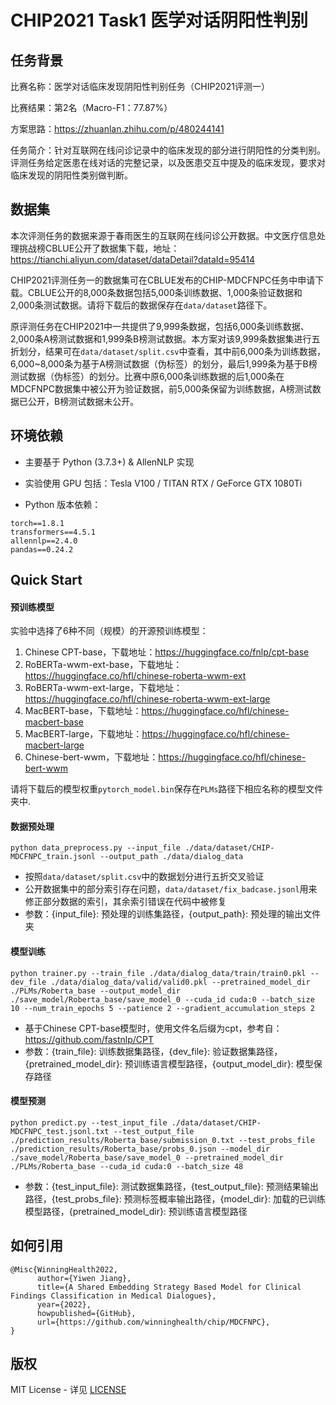 # CHIP2021 Task1 医学对话阴阳性判别

## 任务背景

比赛名称：医学对话临床发现阴阳性判别任务（CHIP2021评测一）

比赛结果：第2名（Macro-F1：77.87%）

方案思路：https://zhuanlan.zhihu.com/p/480244141

任务简介：针对互联网在线问诊记录中的临床发现的部分进行阴阳性的分类判别。 评测任务给定医患在线对话的完整记录，以及医患交互中提及的临床发现，要求对临床发现的阴阳性类别做判断。

## 数据集

本次评测任务的数据来源于春雨医生的互联网在线问诊公开数据。中文医疗信息处理挑战榜CBLUE公开了数据集下载，地址：https://tianchi.aliyun.com/dataset/dataDetail?dataId=95414

CHIP2021评测任务一的数据集可在CBLUE发布的CHIP-MDCFNPC任务中申请下载。CBLUE公开的8,000条数据包括5,000条训练数据、1,000条验证数据和2,000条测试数据。请将下载后的数据保存在`data/dataset`路径下。

原评测任务在CHIP2021中一共提供了9,999条数据，包括6,000条训练数据、2,000条A榜测试数据和1,999条B榜测试数据。本方案对该9,999条数据集进行五折划分，结果可在`data/dataset/split.csv`中查看，其中前6,000条为训练数据，6,000~8,000条为基于A榜测试数据（伪标签）的划分，最后1,999条为基于B榜测试数据（伪标签）的划分。比赛中原6,000条训练数据的后1,000条在MDCFNPC数据集中被公开为验证数据，前5,000条保留为训练数据，A榜测试数据已公开，B榜测试数据未公开。

## 环境依赖

- 主要基于 Python (3.7.3+) & AllenNLP 实现

- 实验使用 GPU 包括：Tesla V100 / TITAN RTX / GeForce GTX 1080Ti

- Python 版本依赖：


```
torch==1.8.1
transformers==4.5.1
allennlp==2.4.0
pandas==0.24.2
```

## Quick Start

#### 预训练模型

实验中选择了6种不同（规模）的开源预训练模型：

1. Chinese CPT-base，下载地址：https://huggingface.co/fnlp/cpt-base
2. RoBERTa-wwm-ext-base，下载地址：https://huggingface.co/hfl/chinese-roberta-wwm-ext
3. RoBERTa-wwm-ext-large，下载地址：https://huggingface.co/hfl/chinese-roberta-wwm-ext-large
4. MacBERT-base，下载地址：https://huggingface.co/hfl/chinese-macbert-base
5. MacBERT-large，下载地址：https://huggingface.co/hfl/chinese-macbert-large
6. Chinese-bert-wwm，下载地址：https://huggingface.co/hfl/chinese-bert-wwm

请将下载后的模型权重`pytorch_model.bin`保存在`PLMs`路径下相应名称的模型文件夹中.

#### 数据预处理

```shell
python data_preprocess.py --input_file ./data/dataset/CHIP-MDCFNPC_train.jsonl --output_path ./data/dialog_data
```

- 按照`data/dataset/split.csv`中的数据划分进行五折交叉验证
- 公开数据集中的部分索引存在问题，`data/dataset/fix_badcase.jsonl`用来修正部分数据的索引，其余索引错误在代码中被修复
- 参数：{input_file}: 预处理的训练集路径，{output_path}: 预处理的输出文件夹

#### 模型训练

```shell
python trainer.py --train_file ./data/dialog_data/train/train0.pkl --dev_file ./data/dialog_data/valid/valid0.pkl --pretrained_model_dir ./PLMs/Roberta_base --output_model_dir ./save_model/Roberta_base/save_model_0 --cuda_id cuda:0 --batch_size 10 --num_train_epochs 5 --patience 2 --gradient_accumulation_steps 2
```

- 基于Chinese CPT-base模型时，使用文件名后缀为cpt，参考自：https://github.com/fastnlp/CPT
- 参数：{train_file}: 训练数据集路径，{dev_file}: 验证数据集路径，{pretrained_model_dir}: 预训练语言模型路径，{output_model_dir}: 模型保存路径

#### 模型预测

```shell
python predict.py --test_input_file ./data/dataset/CHIP-MDCFNPC_test.jsonl.txt --test_output_file ./prediction_results/Roberta_base/submission_0.txt --test_probs_file ./prediction_results/Roberta_base/probs_0.json --model_dir ./save_model/Roberta_base/save_model_0 --pretrained_model_dir ./PLMs/Roberta_base --cuda_id cuda:0 --batch_size 48
```

- 参数：{test_input_file}: 测试数据集路径，{test_output_file}: 预测结果输出路径，{test_probs_file}: 预测标签概率输出路径，{model_dir}: 加载的已训练模型路径，{pretrained_model_dir}: 预训练语言模型路径

## 如何引用

```
@Misc{WinningHealth2022,
      author={Yiwen Jiang},
      title={A Shared Embedding Strategy Based Model for Clinical Findings Classification in Medical Dialogues},
      year={2022},
	  howpublished={GitHub},
      url={https://github.com/winninghealth/chip/MDCFNPC},
}
```

## 版权

MIT License - 详见 [LICENSE](LICENSE)

